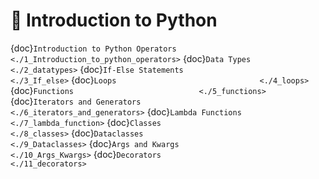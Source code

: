# 🐍 Introduction to Python

{doc}`Introduction to Python Operators     <./1_Introduction_to_python_operators>`
{doc}`Data Types                           <./2_datatypes>`
{doc}`If-Else Statements                    <./3_If_else>`
{doc}`Loops                                <./4_loops>`
{doc}`Functions                            <./5_functions>`
{doc}`Iterators and Generators             <./6_iterators_and_generators>`
{doc}`Lambda Functions                      <./7_lambda_function>`
{doc}`Classes                              <./8_classes>`
{doc}`Dataclasses                          <./9_Dataclasses>`
{doc}`Args and Kwargs                       <./10_Args_Kwargs>`
{doc}`Decorators                           <./11_decorators>` 
